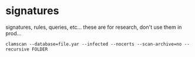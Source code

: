 # signatures
signatures, rules, queries, etc... these are for research, don't use them in prod...



```
clamscan --database=file.yar --infected --nocerts --scan-archive=no --recursive FOLDER
```
